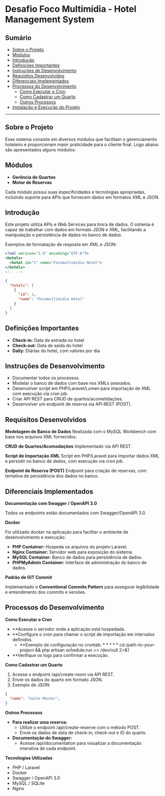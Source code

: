 # Desafio Foco Multimídia - Hotel Management System

## Sumário
- [Sobre o Projeto](#sobre-o-projeto)
- [Módulos](#módulos)
- [Introdução](#introdução)
- [Definições Importantes](#definições-importantes)
- [Instruções de Desenvolvimento](#instruções-de-desenvolvimento)
- [Requisitos Desenvolvidos](#requisitos-desenvolvidos)
- [Diferenciais Implementados](#diferenciais-implementados)
- [Processos do Desenvolvimento](#processos-do-desenvolvimento)
  - [Como Executar o Cron](#como-executar-o-cron)
  - [Como Cadastrar um Quarto](#como-cadastrar-um-quarto)
  - [Outros Processos](#outros-processos)
- [Instalação e Execução do Projeto](#instalação-e-execução-do-projeto)

---

## Sobre o Projeto

Esse sistema consiste em diversos módulos que facilitam o gerenciamento hoteleiro e proporcionam maior praticidade para o cliente final. Logo abaixo são apresentados alguns módulos:

## Módulos

- **Gerência de Quartos**
- **Motor de Reservas**

Cada módulo possui suas especificidades e tecnologias apropriadas, incluindo suporte para APIs que fornecem dados em formatos XML e JSON.

## Introdução

Este projeto utiliza APIs e Web Services para troca de dados. O sistema é capaz de trabalhar com dados em formato JSON e XML, facilitando a manipulação e persistência de dados no banco de dados.

Exemplos de formatação de resposta em XML e JSON:
```xml
<?xml version="1.0" encoding="UTF-8"?>
<hotels>
  <hotel id="1" name="Focomultimidia Hotel">
</hotels>
<!-- -->
```
```json
{
  "hotels": [
    {
      "id": 1,
      "name": "Focomultimidia Hotel"
    }
  ]
}
```

## Definições Importantes

  - **Check-in:** Data de entrada no hotel
  - **Check-out:** Data de saída do hotel
  - **Daily:** Diárias do hotel, com valores por dia

## Instruções de Desenvolvimento

  - Documentar todos os processos.
  - Modelar o banco de dados com base nos XMLs anexados.
  - Desenvolver script em PHP/Laravel/Lumen para importação de XML com execução via cron job.
  - Criar API REST para CRUD de quartos/acometidações.
  - Desenvolver um endpoint de reserva via API REST (POST).

## Requisitos Desenvolvidos

**Modelagem de Banco de Dados**
Realizada com o MySQL Workbench com base nos arquivos XML fornecidos.

**CRUD de Quartos/Acomodações**
Implementado via API REST.

**Script de Importação XML**
Script em PHP/Laravel para importar dados XML e persistir no banco de dados, com execução via cron job.

**Endpoint de Reserva (POST)**
Endpoint para criação de reservas, com tentativa de persistência dos dados no banco.

## Diferenciais Implementados
**Documentação com Swagger / OpenAPI 3.0**

Todos os endpoints estão documentados com Swagger/OpenAPI 3.0.

**Docker**

Foi utilizado docker na aplicação para facilitar o ambiente de desenvolvimento e execução:

  - **PHP Container:** Hospeda os arquivos do projeto Laravel.
  - **Nginx Container:** Servidor web para exposição do sistema.
  - **MySQL Container:** Banco de dados para persistência de dados.
  - **PHPMyAdmin Container:** Interface de administração do banco de dados.

**Padrão de GIT Commit**

Implementado o **Conventional Commits Pattern** para assegurar legibilidade e entendimento dos commits e versões.


## Processos do Desenvolvimento
**Como Executar o Cron**

  - **Acesse o servidor onde a aplicação está hospedada.
  - **Configure o cron para chamar o script de importação em intervalos definidos.
      - **Exemplo de configuração no crontab: * * * * * cd /path-to-your-project && php artisan schedule:run >> /dev/null 2>&1
  - **Verifique os logs para confirmar a execução.

**Como Cadastrar um Quarto**

  1. Acesse o endpoint /api/create-room via API REST.
  2. Envie os dados do quarto em formato JSON.
  3. Exemplo de JSON:

  ```json
  {
    "name": "Suíte Master",
  }
```

**Outros Processos**

  - **Para realizar uma reserva:**
      - Utilize o endpoint /api/create-reserve com o método POST.
      - Envie os dados de data de check-in, check-out e ID do quarto.
  - **Documentação do Swagger:**
      - Acesse /api/documentation para visualizar a documentação interativa de cada endpoint.

**Tecnologias Utilizadas**

  - PHP / Laravel
  - Docker
  - Swagger / OpenAPI 3.0
  - MySQL / SQLite
  - Nginx









